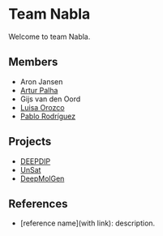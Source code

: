 # Team Nabla

Welcome to team Nabla.

## Members

- Aron Jansen
- [Artur Palha](http://www.palha.org)
- Gijs van den Oord
- [Luisa Orozco](https://www.linkedin.com/in/luisaorozco/)
- [Pablo Rodríguez](https://github.com/PabRod)

## Projects

- [DEEPDIP](https://research-software-directory.org/projects/deepdip)
- [UnSat](https://research-software-directory.org/projects/unsat)
- [DeepMolGen](https://research-software-directory.org/projects/deepmolgen)

## References

- [reference name](with link): description.
